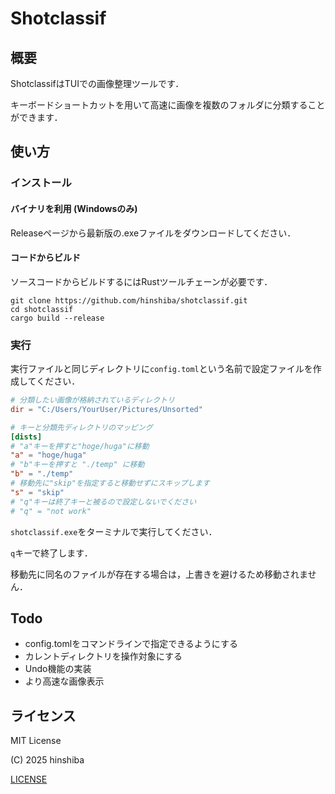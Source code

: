 # Shotclassif

## 概要

ShotclassifはTUIでの画像整理ツールです．

キーボードショートカットを用いて高速に画像を複数のフォルダに分類することができます．

## 使い方

### インストール

#### バイナリを利用 (Windowsのみ)

Releaseページから最新版の.exeファイルをダウンロードしてください．


#### コードからビルド

ソースコードからビルドするにはRustツールチェーンが必要です．

```
git clone https://github.com/hinshiba/shotclassif.git
cd shotclassif
cargo build --release
```

### 実行

実行ファイルと同じディレクトリに`config.toml`という名前で設定ファイルを作成してください．
```toml
# 分類したい画像が格納されているディレクトリ
dir = "C:/Users/YourUser/Pictures/Unsorted"

# キーと分類先ディレクトリのマッピング
[dists]
# "a"キーを押すと"hoge/huga"に移動
"a" = "hoge/huga"
# "b"キーを押すと "./temp" に移動
"b" = "./temp"
# 移動先に"skip"を指定すると移動せずにスキップします
"s" = "skip"
# "q"キーは終了キーと被るので設定しないでください
# "q" = "not work"
```

`shotclassif.exe`をターミナルで実行してください．

`q`キーで終了します．

移動先に同名のファイルが存在する場合は，上書きを避けるため移動されません．

## Todo

- config.tomlをコマンドラインで指定できるようにする
- カレントディレクトリを操作対象にする
- Undo機能の実装
- より高速な画像表示

## ライセンス

MIT License

(C) 2025 hinshiba

[LICENSE](LICENSE)
